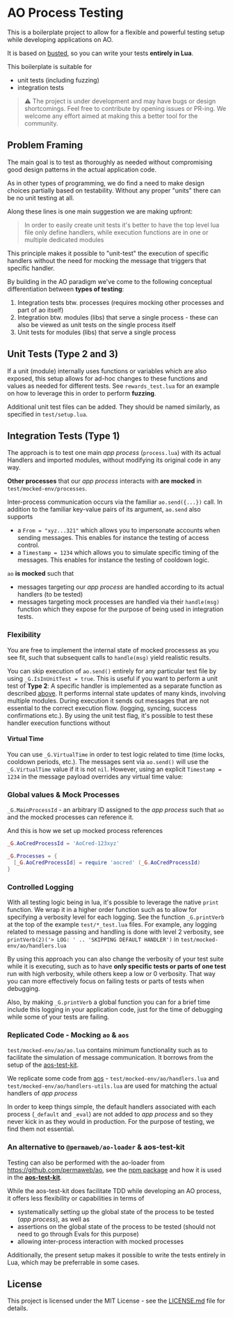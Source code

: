# AO Process Testing

This is a boilerplate project to allow for a flexible and powerful testing setup while developing applications on AO.

It is based on [busted](https://luarocks.org/modules/lunarmodules/busted), so you can write your tests **entirely in Lua**.

This boilerplate is suitable for
- unit tests (including fuzzing) 
- integration tests

> ⚠️ The project is under development and may have bugs or design shortcomings. Feel free to contribute by opening issues or PR-ing. We welcome any effort aimed at making this a better tool for the community.

## Problem Framing

The main goal is to test as thoroughly as needed without compromising good design patterns in the actual application code.

As in other types of programming, we do find a need to make design choices partially based on testability. Without any proper "units" there can be no unit testing at all.

Along these lines is one main suggestion we are making upfront:
> In order to easily create unit tests it's better to have the top level lua file only define handlers, while execution functions are in one or multiple dedicated modules

This principle makes it possible to "unit-test" the execution of specific handlers without the need for mocking the message that triggers that specific handler.

By building in the AO paradigm we've come to the following conceptual differentiation between **types of testing**:

1. Integration tests btw. processes (requires mocking other processes and part of ao itself)
2. Integration btw. modules (libs) that serve a single process - these can also be viewed as unit tests on the single process itself
3. Unit tests for modules (libs) that serve a single process


## Unit Tests (Type 2 and 3)

If a unit (module) internally uses functions or variables which are also exposed, this setup allows for ad-hoc changes to these functions and values as needed for different tests. See `rewards_test.lua` for an example on how to leverage this in order to perform **fuzzing**.

Additional unit test files can be added. They should be named similarly, as specified in `test/setup.lua`.

## Integration Tests (Type 1)

The approach is to test one main *app process* (`process.lua`) with its actual Handlers and imported modules, without modifying its original code in any way.

**Other processes** that our *app process* interacts with **are mocked** in `test/mocked-env/processes`.

Inter-process communication occurs via the familiar `ao.send({...})` call.
In addition to the familiar key-value pairs of its argument, `ao.send` also supports 
- a `From = "xyz...321"` which allows you to impersonate accounts when sending messages. This enables for instance the testing of access control.
- a `Timestamp = 1234` which allows you to simulate specific timing of the messages. This enables for instance the testing of cooldown logic.

`ao` **is mocked** such that
- messages targeting our *app process* are handled according to its actual handlers (to be tested)
- messages targeting mock processes are handled via their `handle(msg)` function which they expose for the purpose of being used in integration tests.

### Flexibility 

You are free to implement the internal state of mocked processess as you see fit, such that subsequent calls to `handle(msg)` yield realistic results.

You can skip execution of `ao.send()` entirely for any particular test file by using `_G.IsInUnitTest = true`. This is useful if you want to perform a unit test of **Type 2**:
A specific handler is implemented as a separate function as described [above](#problem-framing). It performs internal state updates of many kinds, involving multiple modules. During execution it sends out messages that are not essential to the correct execution flow. (logging, syncing, success confirmations etc.). 
By using the unit test flag, it's possible to test these handler execution functions without

#### Virtual Time

You can use `_G.VirtualTime` in order to test logic related to time (time locks, cooldown periods, etc.). The messages sent via `ao.send()` will use the `_G.VirtualTime` value if it is not `nil`. However, using an explicit `Timestamp = 1234` in the message payload overrides any virtual time value:


### Global values & Mock Processes

`_G.MainProcessId` - an arbitrary ID assigned to the *app process* such that `ao` and the mocked processes can reference it.

And this is how we set up mocked process references

```lua
_G.AoCredProcessId = 'AoCred-123xyz'

_G.Processes = {
  [_G.AoCredProcessId] = require 'aocred' (_G.AoCredProcessId)
}
```

### Controlled Logging

With all testing logic being in lua, it's possible to leverage the native `print` function. 
We wrap it in a higher order function such as to allow for specifying a verbosity level for each logging. See the function `_G.printVerb` at the top of the example `test/*_test.lua` files.
For example, any logging related to message passing and handling is done with level 2 verbosity, see `printVerb(2)('> LOG: ' .. 'SKIPPING DEFAULT HANDLER')` in `test/mocked-env/ao/handlers.lua`

By using this approach you can also change the verbosity of your test suite while it is executing, such as to have **only specific tests or parts of one test** run with high verbosity, while others keep a low or 0 verbosity. That way you can more effectively focus on failing tests or parts of tests when debugging.

Also, by making `_G.printVerb` a global function you can for a brief time include this logging in your application code, just for the time of debugging while some of your tests are failing.

### Replicated Code - Mocking `ao` & `aos`

`test/mocked-env/ao/ao.lua` contains minimum functionality such as to facilitate the simulation of message communication. It borrows from the setup of the [aos-test-kit](https://github.com/permaweb/aos-test-kit).

We replicate some code from [aos](https://github.com/permaweb/aos.git) - `test/mocked-env/ao/handlers.lua` and `test/mocked-env/ao/handlers-utils.lua` are used for matching the actual handlers of *app process*

In order to keep things simple, the default handlers associated with each process (`_default` and `_eval`) are not added to *app process* and so they never kick in as they would in production.
For the purpose of testing, we find them not essential.

### An alternative to `@permaweb/ao-loader` & aos-test-kit

Testing can also be performed with the ao-loader from https://github.com/permaweb/ao, see the [npm package](https://www.npmjs.com/package/@permaweb/ao-loader?activeTab=readme) and how it is used in the [**aos-test-kit**](https://github.com/permaweb/aos-test-kit).

While the aos-test-kit does facilitate TDD while developing an AO process, it offers less flexibility or capabilities in terms of 
- systematically setting up the global state of the process to be tested (*app process*), as well as 
- assertions on the global state of the process to be tested (should not need to go through Evals for this purpose)
- allowing inter-process interaction with mocked processes

Additionally, the present setup makes it possible to write the tests entirely in Lua, which may be preferrable in some cases.


## License

This project is licensed under the MIT License - see the [LICENSE.md](LICENSE.md) file for details.
